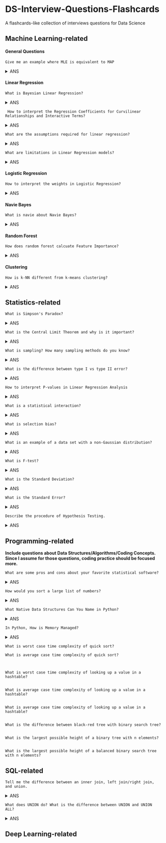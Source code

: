 # DS-Interview-Questions-Flashcards
A flashcards-like collection of interviews questions for Data Science


## Machine Learning-related


#### General Questions



	Give me an example where MLE is equivalent to MAP

 
 <details>
<summary>ANS</summary>
<div>
 When using uniform prior, we assign equal weights everywhere, on all possible values of the $\theta$. The implication is that the likelihood equivalently weighted by some constants. Being constant, we could be ignored from our MAP equation, as it will not contribute to the maximization.

  See details [here](https://wiseodd.github.io/techblog/2017/01/01/mle-vs-map/)
</div>
</details>



#### Linear Regression

	What is Bayesian Linear Regression?
 <details>
<summary>ANS</summary>
<div>
  The response variable generated from a normal (Gaussian) Distribution characterized by a mean and variance. The mean for linear regression is the transpose of the weight matrix multiplied by the predictor matrix. The variance is the square of the standard deviation σ (multiplied by the Identity matrix because this is a multi-dimensional formulation of the model).

 The aim of Bayesian Linear Regression is not to find the single “best” value of the model parameters, but rather to determine the posterior distribution for the model parameters. 
 
  See details [here](https://blog.minitab.com/blog/adventures-in-statistics-2/how-to-interpret-regression-analysis-results-p-values-and-coefficients)
</div>
</details>

	 How to interpret the Regression Coefficients for Curvilinear Relationships and Interactive Terms?
 <details>
<summary>ANS</summary>
<div>
  Interaction terms indicate that the effect of one predictor depends on the value of another predictor. 
 
  See details [here](https://towardsdatascience.com/introduction-to-bayesian-linear-regression-e66e60791ea7)
</div>
</details>

	What are the assumptions required for linear regression?
 <details>
<summary>ANS</summary>
<div>

 1. There is a linear relationship between the dependent variables and the regressors, meaning the model you are creating actually fits the data
 
 2. The errors or residuals of the data are normally distributed and independent from each other
 
 3. There is minimal multicollinearity between explanatory variables
 
 4. Homoscedasticity. This means the variance around the regression line is the same for all values of the predictor variable.
 
  See details [here](https://www.springboard.com/blog/data-science-interview-questions/)
</div>
</details>

	What are limitations in Linear Regression models?
 <details>
<summary>ANS</summary>
<div>

 1. Linear regression models are sensitive to outliers
 
 2. Overfitting - It is easy to overfit your model such that your regression begins to model the random error (noise) in the data, rather than just the relationship between the variables. This most commonly arises when you have too many parameters compared to the number of samples
 
 3. Linear regressions are meant to describe linear relationships between variables. So, if there is a nonlinear relationship, then you will have a bad model. However, you can sometimes compensate for this by transforming some of the parameters with a log, square root, etc. transformation.
 
 4. The data may not fit the model due to violation of assumptions. The other answers deal with this and there is lots of material in textbooks and online about this, so, I won’t say more about it.
 
  See details [here](https://www.quora.com/What-are-the-limitations-of-linear-regression-modeling-in-data-analysis)
</div>
</details>
	
#### Logistic Regression

	How to interpret the weights in Logistic Regression?
 <details>
<summary>ANS</summary>
<div>

   - For intercept $\beta_0$, it just denotes that when all numerical features and categorical features are zero, the estimated odds (probability of event divided by probability of no event) are $\exp(\beta_0)$
   
   - For numerical features, If you increase the value of feature $x_j$  by one unit, the estimated odds change by a factor of  $\exp(\beta_j)$
   
   - For binary categorical features: one of the two values of the feature is the reference category. Changing the feature $x_j$ from the reference category to the other category changes the estimated odds by $\exp(\beta_j)$
   
   - Categorical feature with more than two categories: One solution to deal with multiple categories is one-hot-encoding, meaning that each category has its own column. You only need L-1 columns for a categorical feature with L categories, otherwise it is over-parameterized. The L-th category is then the reference category. You can use any other encoding that can be used in linear regression. The interpretation for each category then is equivalent to the interpretation of binary features.
   
   See details [here](https://christophm.github.io/interpretable-ml-book/logistic.html)
</div>
</details>

#### Navie Bayes

	What is navie about Navie Bayes?

<details>
<summary>ANS</summary>
<div>
 Its core assumption of conditional independence (i.e. all input features are independent from one another) rarely holds true in the real world

  See details [here](https://elitedatascience.com/machine-learning-algorithms)
</div>
</details>


#### Random Forest

	How does random forest calcuate Feature Importance?
<details>
<summary>ANS</summary>
<div>
 By the decrease in node impurity weighted by the probability of reaching that node. The node probability can be calculated by the number of samples reaches that node divided by total number of samples.

  See details [here](https://towardsdatascience.com/the-mathematics-of-decision-trees-random-forest-and-feature-importance-in-scikit-learn-and-spark-f2861df67e3)
</div>
</details>

#### Clustering

	How is k-NN different from k-means clustering?
<details>
<summary>ANS</summary>
<div>
 k-NN, or k-nearest neighbors is a classification algorithm, where the k is an integer describing the number of neighboring data points that influence the classification of a given observation. K-means is a clustering algorithm, where the k is an integer describing the number of clusters to be created from the given data.

  See details [here](https://www.springboard.com/blog/data-science-interview-questions/)
</div>
</details>

 

## Statistics-related


	What is Simpson's Paradox?
<details>
<summary>ANS</summary>
<div>
 Simpson's paradox occurs when groups of data show one particular trend, but this trend is reversed when the groups are combined together. Understanding and identifying this paradox is important for correctly interpreting data.

  See details [here](https://brilliant.org/wiki/simpsons-paradox/)
</div>
</details>

	What is the Central Limit Theorem and why is it important?
<details>
<summary>ANS</summary>
<div>
 Suppose that we are interested in estimating the average height among all people. Collecting data for every person in the world is impossible. While we can’t obtain a height measurement from everyone in the population, we can still sample some people. The question now becomes, what can we say about the average height of the entire population given a single sample. The Central Limit Theorem addresses this question exactly.
 
 Formally, it states that if we sample from a population using a sufficiently large sample size, the mean of the samples (also known as the sample population) will be normally distributed (assuming true random sampling). What’s especially important is that this will be true regardless of the distribution of the original population.

  See details [here](https://spin.atomicobject.com/2015/02/12/central-limit-theorem-intro/)
</div>
</details>	

	What is sampling? How many sampling methods do you know?
<details>
<summary>ANS</summary>
<div>
 Sampling is a statistical analysis technique used to select, manipulate and analyze a *representative* subset of points to identify trends and patterns in the larger data set being examined.
 
 * Sampling based on *Probability*:
 	* Simple random sampling: Software is used to randomly select subjects from the whole population
 	
 	* Stratified sampling: Subsets of the data sets or population are created based on a common factor, and samples are randomly collected from each subgroup
 	
 	* Cluster sampling: The larger data set is divided into subsets (clusters) based on a defined factor, then a random sampling of clusters is analyzed
 	
 	* Multistage sampling: A more complicated form of cluster sampling, this method also involves dividing the larger population into a number of clusters. Second-stage clusters are then broken out based on a secondary factor, and those clusters are then sampled and analyzed. This staging could continue as multiple subsets are identified, clustered and analyzed
 	
 	* Systematic sampling: A sample is created by setting an interval at which to extract data from the larger population -- for example, selecting every 10th row in a spreadsheet of 200 items to create a sample size of 20 rows to analyze
 	
 * Sampling based *Non-Probability*:
 	
 	* Convenience sampling: Data is collected from an easily accessible and available group
 	
 	* Consecutive sampling: Data is collected from every subject that meets the criteria until the predetermined sample size is met

 	* Purposive or judgmental sampling: The researcher selects the data to sample based on predefined criteria

 	* Quota sampling: The researcher ensures equal representation within the sample for all subgroups in the data set or population

  See details [here](https://searchbusinessanalytics.techtarget.com/definition/data-sampling)
</div>
</details>	

	What is the difference between type I vs type II error?
<details>
<summary>ANS</summary>
<div>
 A type I error (FP) occurs when the null hypothesis is true, but is rejected. Let me say it again, a type I error occurs when the null hypothesis is actually true, but was rejected as false by the testing. 
 
 A type II (FN) error occurs when the null hypothesis is false, but erroneously fails to be rejected. Let me say this again, a type II error occurs when the null hypothesis is actually false, but was accepted as true by the testing.

  See details [here](https://www.datasciencecentral.com/profiles/blogs/understanding-type-i-and-type-ii-errors)
</div>
</details>

	How to interpret P-values in Linear Regression Analysis
<details>
<summary>ANS</summary>
<div>
 The p-value for each term tests the null hypothesis that the coefficient is equal to zero (no effect). A low p-value (< 0.05) indicates that you can reject the null hypothesis. In other words, a predictor that has a low p-value is likely to be a meaningful addition to your model because changes in the predictor's value are related to changes in the response variable. Conversely, a larger (insignificant) p-value suggests that changes in the predictor are not associated with changes in the response.

  See details [here](https://blog.minitab.com/blog/adventures-in-statistics-2/how-to-interpret-regression-analysis-results-p-values-and-coefficients)
</div>
</details>

	What is a statistical interaction?
	
<details>
<summary>ANS</summary>
<div>
 Basically, an interaction is when the effect of one factor (input variable) on the dependent variable (output variable) differs among levels of another  factor.

  See details [here](http://icbseverywhere.com/blog/mini-lessons-tutorials-and-support-pages/statistical-interactions/)
</div>
</details>

	What is selection bias?
<details>
<summary>ANS</summary>
<div>
 Selection (or “sampling”) bias occurs in an “active,” sense when the sample data that is gathered and prepared for modeling has characteristics that are not representative of the true, future population of cases the model will see. That is, active selection bias occurs when a subset of the data are systematically (i.e., non-randomly) excluded from analysis.

  See details [here](https://www.elderresearch.com/blog/selection-bias-in-analytics)
</div>
</details>

	What is an example of a data set with a non-Gaussian distribution?
<details>
<summary>ANS</summary>
<div>
 The Gaussian distribution is part of the Exponential family of distributions, but there are a lot more of them, with the same sort of ease of use, in many cases, and if the person doing the machine learning has a solid grounding in statistics, they can be utilized where appropriate. 
 
 In a Poisson or Bernoulli process, the statistic that gives the time to the next event is not normal, but the data collected in such processes is the number of events per time unit, and for large 𝑛, that's approximately normal.

  See details [here](https://www.quora.com/Most-machine-learning-datasets-are-in-Gaussian-distribution-Where-can-we-find-the-dataset-which-follows-Bernoulli-Poisson-gamma-beta-etc-distribution)
</div>
</details>

	What is F-test?
<details>
<summary>ANS</summary>
<div>
 The F-test can be used in regression analysis to determine whether a complex model is better than a simpler version of the same model in explaining the variance in the dependent variable.
 
 The test statistic of the F-test is a random variable whose Probability Density Function is the F-distribution under the assumption that the null hypothesis is true.
 
 The testing procedure for the F-test for regression is identical in its structure to that of other parametric tests of significance such as the t-test.

  See details [here](https://towardsdatascience.com/fisher-test-for-regression-analysis-1e1687867259)
</div>
</details>

	What is the Standard Deviation?

 
 <details>
<summary>ANS</summary>
<div>
  The standard deviation is a statistic that measures the dispersion of a dataset relative to its mean and is calculated as the square root of the variance. It is calculated as the square root of variance by determining the variation between each data point relative to the mean. If the data points are further from the mean, there is a higher deviation within the data set; thus, the more spread out the data, the higher the standard deviation.

  See details [here](https://www.investopedia.com/terms/s/standarddeviation.asp)
</div>
</details>

	What is the Standard Error?

 
 <details>
<summary>ANS</summary>
<div>
  The standard error (SE) of a statistic is the approximate standard deviation of a statistical sample population. The standard error is a statistical term that measures the accuracy with which a sample distribution represents a population by using standard deviation. In statistics, a sample mean deviates from the actual mean of a population—this deviation is the standard error of the mean.

  See details [here](https://www.investopedia.com/terms/s/standard-error.asp)
</div>
</details>


	Describe the procedure of Hypothesis Testing.
	
 <details>
<summary>ANS</summary>
<div>

  1. Determine the null hypothesis and alternative hypothesis
  2. Verifiy data condition
  3. Assume that the null hypothesis is true, calculate the p-value
  4. Decide whether or not the result is statistically significant
  5. Report the conclusion 

  See details [here](https://docs.google.com/document/d/1dw07lpLci5yKaV8ZJIDL6C46eaTE1OW_YNeHbXh-KN0/edit)
</div>
</details>



## Programming-related

**Include questions about Data Structures/Algorithms/Coding Concepts. Since I assume for those questions, coding practice should be focused more.**

	What are some pros and cons about your favorite statistical software?
<details>
<summary>ANS</summary>
<div>
 For Python and R:
 
 * Pros:
 
 	* A large number of repositories in GitHub

 	* Packages for Data Science

 * Cons:

 	* Python doesn't have good documentation

 	* R is an erratic tool for machine learning projects

 	* R is a slow programming language

  See more details [here](https://bbvaopen4u.com/en/actualidad/pros-and-cons-python-and-r-data-science) and [here](https://it.unt.edu/rss-pros-and-cons-software-packages)
</div>
</details>

	How would you sort a large list of numbers?
<details>
<summary>ANS</summary>
<div>

  See details [here](https://en.wikipedia.org/wiki/Sorting_algorithm)
</div>
</details>

	What Native Data Structures Can You Name in Python?
<details>
<summary>ANS</summary>
<div>
 List, Dictionary, Set, String, Tuple
 
  See details [here](https://www.springboard.com/blog/python-interview-questions/)
</div>
</details>

	In Python, How is Memory Managed?
<details>
<summary>ANS</summary>
<div>
 In Python, memory is managed in a private heap space. This means that all the objects and data structures will be located in a private heap. However, the programmer won’t be allowed to access this heap. Instead, the Python interpreter will handle it. At the same time, the core API will enable access to some Python tools for the programmer to start coding.  
 
 See details [here](https://www.springboard.com/blog/python-interview-questions/)
</div>
</details>	

	What is worst case time complexity of quick sort?
	
	What is average case time complexity of quick sort?
	
	
	
	What is worst case time complexity of looking up a value in a hashtable?
	
	
	What is average case time complexity of looking up a value in a hashtable?
	
	
	What is average case time complexity of looking up a value in a hashtable?
	
	
	What is the difference between black-red tree with binary search tree?
	
	
	What is the largest possible height of a binary tree with n elements?
	
	
	What is the largest possible height of a balanced binary search tree with n elements?

## SQL-related

	Tell me the difference between an inner join, left join/right join, and union.
<details>
<summary>ANS</summary>
<div>
 In a Venn diagram the inner join is when both tables have a match, a left join is when there is a match in the left table and the right table is null, a right join is the opposite of a left join, and a full join is all of the data combined. 
 
 See details [here](https://www.springboard.com/blog/joining-data-tables/)
</div>
</details>	

	What does UNION do? What is the difference between UNION and UNION ALL?
<details>
<summary>ANS</summary>
<div>
 UNION removes duplicate records (where all columns in the results are the same), UNION ALL does not.
 
 See details [here](https://stackoverflow.com/questions/49925/what-is-the-difference-between-union-and-union-all)
</div>
</details>	



## Deep Learning-related 